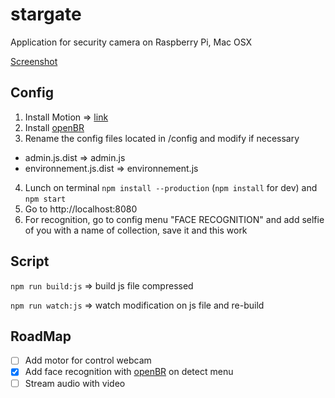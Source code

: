 # stargate
Application for security camera on Raspberry Pi, Mac OSX

[Screenshot](https://github.com/lobor/stargate/tree/screenshot)


## Config
1. Install Motion => [link](http://www.lavrsen.dk/foswiki/bin/view/Motion/WebHome) 
2. Install [openBR](http://openbiometrics.org/)
3. Rename the config files located in /config and modify if necessary
  - admin.js.dist => admin.js
  - environnement.js.dist => environnement.js
4. Lunch on terminal ```npm install --production``` (```npm install``` for dev) and ```npm start```
5. Go to http://localhost:8080
6. For recognition, go to config menu "FACE RECOGNITION" and add selfie of you with a name of collection, save it and this work

## Script
```npm run build:js``` => build js file compressed

```npm run watch:js``` => watch modification on js file and re-build

## RoadMap
- [ ] Add motor for control webcam
- [x] Add face recognition with [openBR](http://openbiometrics.org/) on detect menu
- [ ] Stream audio with video
